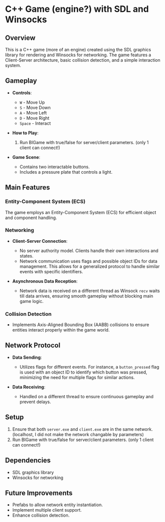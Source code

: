 # C++ Game (engine?) with SDL and Winsocks

## Overview
This is a C++ game (more of an engine) created using the SDL graphics library for rendering and Winsocks for networking. The game features a Client-Server architecture, basic collision detection, and a simple interaction system.

## Gameplay
- **Controls**:
  - `W` - Move Up
  - `S` - Move Down
  - `A` - Move Left
  - `D` - Move Right
  - `Space` - Interact

- **How to Play**:
  1. Run BIGame with true/false for server/client parameters. (only 1 client can connect!)

- **Game Scene**:
  - Contains two interactable buttons.
  - Includes a pressure plate that controls a light.

## Main Features

### Entity-Component System (ECS)
The game employs an Entity-Component System (ECS) for efficient object and component handling.

### Networking
- **Client-Server Connection**:
  - No server authority model. Clients handle their own interactions and states.
  - Network communication uses flags and possible object IDs for data management. This allows for a generalized protocol to handle similar events with specific identifiers.

- **Asynchronous Data Reception**:
  - Network data is received on a different thread as Winsock `recv` waits till data arrives, ensuring smooth gameplay without blocking main game logic.

### Collision Detection
- Implements Axis-Aligned Bounding Box (AABB) collisions to ensure entities interact properly within the game world.

## Network Protocol
- **Data Sending**:
  - Utilizes flags for different events. For instance, a `button_pressed` flag is used with an object ID to identify which button was pressed, minimizing the need for multiple flags for similar actions.

- **Data Receiving**:
  - Handled on a different thread to ensure continuous gameplay and prevent delays.

## Setup
1. Ensure that both `server.exe` and `client.exe` are in the same network. (localhost, I did not make the network changable by parameters)
2. Run BIGame with true/false for server/client parameters. (only 1 client can connect!)

## Dependencies
- SDL graphics library
- Winsocks for networking

## Future Improvements
- Prefabs to allow network entity instantiation.
- Implement multiple client support.
- Enhance collision detection.
